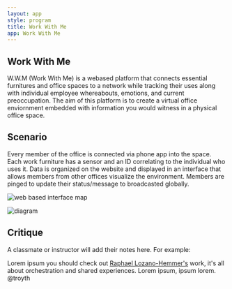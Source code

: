 ```yaml
---
layout: app
style: program
title: Work With Me 
app: Work With Me
---
```

##	Work With Me

W.W.M (Work With Me) is a webased platform that connects essential furnitures and office spaces to a network while tracking their uses along with individual employee whereabouts, emotions, and current preoccupation. The aim of this platform is to  create a virtual office enviornment embedded with information you would witness in a physical office space. 


## Scenario

Every member of the office is connected via phone app into the space. Each work furniture has a sensor and an ID correlating to the individual who uses it. Data is organized on the website and displayed in an interface that allows members from other offices visualize the environment. Members are pinged to update their status/message to broadcasted globally. 


![web based interface map](https://raw.github.com/site2site/site2site.github.io/master/programs/work_with_me/images/interfacemap.jpg)

![diagram](https://raw.github.com/kjscities/site2site.github.io/master/programs/work_with_me/images/diagram.jpg)

## Critique

A classmate or instructor will add their notes here. For example:

Lorem ipsum you should check out [Raphael Lozano-Hemmer's](http://www.lozano-hemmer.com/) work, it's all about orchestration and shared experiences. Lorem ipsum, ipsum lorem.  
@troyth
